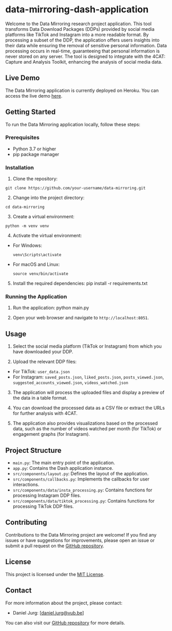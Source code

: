# data-mirroring-dash-application

Welcome to the Data Mirroring research project application. This tool transforms Data Download Packages (DDPs) provided by social media platforms like TikTok and Instagram into a more readable format. By processing a subset of the DDP, the application offers users insights into their data while ensuring the removal of sensitive personal information. Data processing occurs in real-time, guaranteeing that personal information is never stored on any server. The tool is designed to integrate with the 4CAT: Capture and Analysis Toolkit, enhancing the analysis of social media data.

## Live Demo

The Data Mirroring application is currently deployed on Heroku. You can access the live demo [here](https://your-app-url.herokuapp.com).

## Getting Started

To run the Data Mirroring application locally, follow these steps:

### Prerequisites

- Python 3.7 or higher
- pip package manager

### Installation

1. Clone the repository:
```
git clone https://github.com/your-username/data-mirroring.git
```

2. Change into the project directory:
```
cd data-mirroring
```

3. Create a virtual environment:
```
python -m venv venv
```

4. Activate the virtual environment:
- For Windows:
  ```
  venv\Scripts\activate
  ```
- For macOS and Linux:
  ```
  source venv/bin/activate
  ```

5. Install the required dependencies:
pip install -r requirements.txt

### Running the Application

1. Run the application:
python main.py

2. Open your web browser and navigate to `http://localhost:8051`.

## Usage

1. Select the social media platform (TikTok or Instagram) from which you have downloaded your DDP.

2. Upload the relevant DDP files:
- For TikTok: `user_data.json`
- For Instagram: `saved_posts.json`, `liked_posts.json`, `posts_viewed.json`, `suggested_accounts_viewed.json`, `videos_watched.json`

3. The application will process the uploaded files and display a preview of the data in a table format.

4. You can download the processed data as a CSV file or extract the URLs for further analysis with 4CAT.

5. The application also provides visualizations based on the processed data, such as the number of videos watched per month (for TikTok) or engagement graphs (for Instagram).

## Project Structure

- `main.py`: The main entry point of the application.
- `app.py`: Contains the Dash application instance.
- `src/components/layout.py`: Defines the layout of the application.
- `src/components/callbacks.py`: Implements the callbacks for user interactions.
- `src/components/data/insta_processing.py`: Contains functions for processing Instagram DDP files.
- `src/components/data/tiktok_processing.py`: Contains functions for processing TikTok DDP files.

## Contributing

Contributions to the Data Mirroring project are welcome! If you find any issues or have suggestions for improvements, please open an issue or submit a pull request on the [GitHub repository](https://github.com/your-username/data-mirroring).

## License

This project is licensed under the [MIT License](LICENSE).

## Contact

For more information about the project, please contact:

- Daniel Jurg: [daniel.jurg@vub.be]

You can also visit our [GitHub repository](https://github.com/dj-urg/data-mirroring-overview) for more details.
